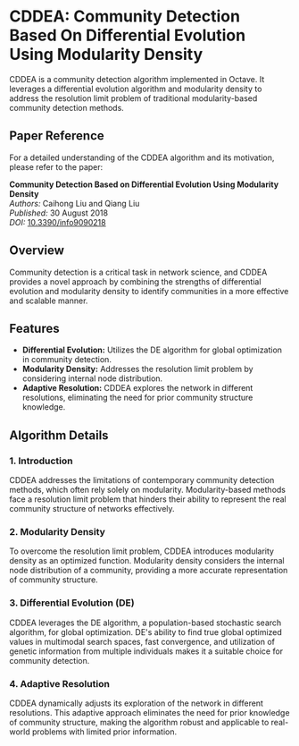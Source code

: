 # CDDEA: Community Detection Based On Differential Evolution Using Modularity Density

CDDEA is a community detection algorithm implemented in Octave. It leverages a differential evolution algorithm and modularity density to address the resolution limit problem of traditional modularity-based community detection methods.

## Paper Reference

For a detailed understanding of the CDDEA algorithm and its motivation, please refer to the paper:

**Community Detection Based on Differential Evolution Using Modularity Density**  
*Authors:* Caihong Liu and Qiang Liu  
*Published:* 30 August 2018  
*DOI:* [10.3390/info9090218](https://doi.org/10.3390/info9090218)

## Overview

Community detection is a critical task in network science, and CDDEA provides a novel approach by combining the strengths of differential evolution and modularity density to identify communities in a more effective and scalable manner.

## Features

- **Differential Evolution:** Utilizes the DE algorithm for global optimization in community detection.
- **Modularity Density:** Addresses the resolution limit problem by considering internal node distribution.
- **Adaptive Resolution:** CDDEA explores the network in different resolutions, eliminating the need for prior community structure knowledge.

## Algorithm Details

### 1. Introduction

CDDEA addresses the limitations of contemporary community detection methods, which often rely solely on modularity. Modularity-based methods face a resolution limit problem that hinders their ability to represent the real community structure of networks effectively.

### 2. Modularity Density

To overcome the resolution limit problem, CDDEA introduces modularity density as an optimized function. Modularity density considers the internal node distribution of a community, providing a more accurate representation of community structure.

### 3. Differential Evolution (DE)

CDDEA leverages the DE algorithm, a population-based stochastic search algorithm, for global optimization. DE's ability to find true global optimized values in multimodal search spaces, fast convergence, and utilization of genetic information from multiple individuals makes it a suitable choice for community detection.

### 4. Adaptive Resolution

CDDEA dynamically adjusts its exploration of the network in different resolutions. This adaptive approach eliminates the need for prior knowledge of community structure, making the algorithm robust and applicable to real-world problems with limited prior information.

